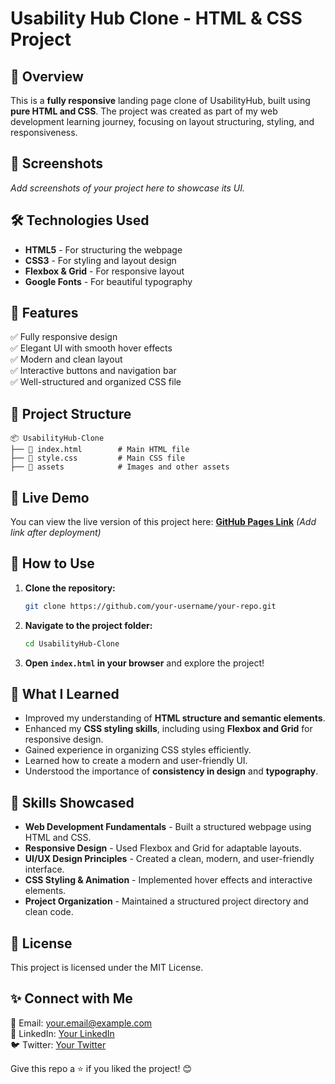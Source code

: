 # Usability Hub Clone - HTML & CSS Project

## 🚀 Overview
This is a **fully responsive** landing page clone of UsabilityHub, built using **pure HTML and CSS**. The project was created as part of my web development learning journey, focusing on layout structuring, styling, and responsiveness.

## 📸 Screenshots
_Add screenshots of your project here to showcase its UI._

## 🛠️ Technologies Used
- **HTML5** - For structuring the webpage
- **CSS3** - For styling and layout design
- **Flexbox & Grid** - For responsive layout
- **Google Fonts** - For beautiful typography

## 🎯 Features
✅ Fully responsive design  
✅ Elegant UI with smooth hover effects  
✅ Modern and clean layout  
✅ Interactive buttons and navigation bar  
✅ Well-structured and organized CSS file  

## 📂 Project Structure
```
📦 UsabilityHub-Clone
├── 📜 index.html        # Main HTML file
├── 📜 style.css         # Main CSS file
├── 📂 assets            # Images and other assets
```

## 🚀 Live Demo
You can view the live version of this project here: **[GitHub Pages Link](#)** _(Add link after deployment)_

## 📌 How to Use
1. **Clone the repository:**
   ```bash
   git clone https://github.com/your-username/your-repo.git
   ```
2. **Navigate to the project folder:**
   ```bash
   cd UsabilityHub-Clone
   ```
3. **Open `index.html` in your browser** and explore the project!

## 📖 What I Learned
- Improved my understanding of **HTML structure and semantic elements**.
- Enhanced my **CSS styling skills**, including using **Flexbox and Grid** for responsive design.
- Gained experience in organizing CSS styles efficiently.
- Learned how to create a modern and user-friendly UI.
- Understood the importance of **consistency in design** and **typography**.

## 🎨 Skills Showcased
- **Web Development Fundamentals** - Built a structured webpage using HTML and CSS.
- **Responsive Design** - Used Flexbox and Grid for adaptable layouts.
- **UI/UX Design Principles** - Created a clean, modern, and user-friendly interface.
- **CSS Styling & Animation** - Implemented hover effects and interactive elements.
- **Project Organization** - Maintained a structured project directory and clean code.

## 📜 License
This project is licensed under the MIT License.

## ✨ Connect with Me
📧 Email: your.email@example.com  
🔗 LinkedIn: [Your LinkedIn](https://linkedin.com/in/your-profile)  
🐦 Twitter: [Your Twitter](https://twitter.com/your-profile)  

Give this repo a ⭐ if you liked the project! 😊


